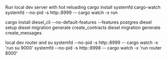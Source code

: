 

Run local dev server with hot reloading
cargo install systemfd cargo-watch
systemfd --no-pid -s http::8999 -- cargo watch -x run

cargo install diesel_cli --no-default-features --features postgres
diesel setup
diesel migration generate create_contracts
diesel migration generate create_messages

local dev router and su
systemfd --no-pid -s http::8999 -- cargo watch -x 'run su 9000'
systemfd --no-pid -s http::8998 -- cargo watch -x 'run router 8000'